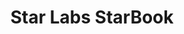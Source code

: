 ---
image: /attachment/site/starlabs-starbook.png
lang: en
layout: doc
permalink: /doc/certified-hardware/starlabs-starbook/
redirect_to: https://doc.qubes-os.org/en/latest/user/hardware/certified-hardware/starlabs-starbook.html
ref: 360
title: Star Labs StarBook
---